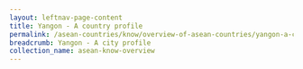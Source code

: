 ```yaml
---
layout: leftnav-page-content
title: Yangon - A country profile
permalink: /asean-countries/know/overview-of-asean-countries/yangon-a-country-profile/
breadcrumb: Yangon - A city profile
collection_name: asean-know-overview
---
```


